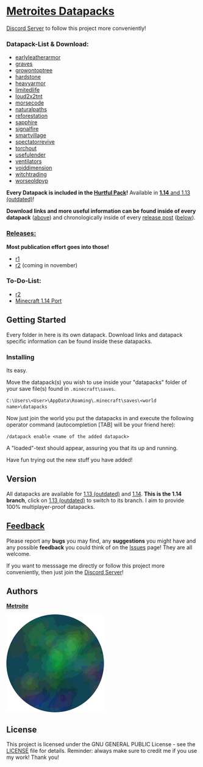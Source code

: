 # [Metroites Datapacks](https://github.com/Metroite/datapacks/archive/master.zip)

[Discord Server](https://discord.gg/vBgb85N) to follow this project more conveniently!

### Datapack-List & Download:

* [earlyleatherarmor](https://github.com/Metroite/datapacks/tree/master/earlyleatherarmor)
* [graves](https://github.com/Metroite/datapacks/tree/master/graves)
* [growontoptree](https://github.com/Metroite/datapacks/tree/master/growontoptree)
* [hardstone](https://github.com/Metroite/datapacks/tree/master/hardstone)
* [heavyarmor](https://github.com/Metroite/datapacks/tree/master/heavyarmor)
* [limitedlife](https://github.com/Metroite/datapacks/tree/master/limitedlife)
* [loud2x2tnt](https://github.com/Metroite/datapacks/tree/master/loud2x2tnt)
* [morsecode](https://github.com/Metroite/datapacks/tree/master/morsecode)
* [naturalpaths](https://github.com/Metroite/datapacks/tree/master/naturalpaths)
* [reforestation](https://github.com/Metroite/datapacks/tree/master/reforestation)
* [sapphire](https://github.com/Metroite/datapacks/tree/master/sapphire)
* [signalfire](https://github.com/Metroite/datapacks/tree/master/signalfire)
* [smartvillage](https://github.com/Metroite/datapacks/tree/master/smartvillage)
* [spectatorrevive](https://github.com/Metroite/datapacks/tree/master/spectatorrevive)
* [torchout](https://github.com/Metroite/datapacks/tree/master/torchout)
* [usefulender](https://github.com/Metroite/datapacks/tree/master/usefulender)
* [ventilators](https://github.com/Metroite/datapacks/tree/master/ventilators)
* [voiddimension](https://github.com/Metroite/datapacks/tree/master/voiddimension)
* [witchtrading](https://github.com/Metroite/datapacks/tree/master/witchtrading)
* [worseoldpvp](https://github.com/Metroite/datapacks/tree/master/worseoldpvp)

**Every Datapack is included in the [Hurtful Pack](https://github.com/Metroite/datapacks/tree/master/Hurtful%20Pack)!** Available in [**1.14** and 1.13 (outdated)](https://github.com/Metroite/datapacks#version)!

**Download links and more useful information can be found inside of every datapack** ([above](https://github.com/Metroite/datapacks#metroites-datapacks)) and chronologically inside of every [release post](https://github.com/Metroite/datapacks/releases) ([below](https://github.com/Metroite/datapacks#releases)).

### [Releases:](https://github.com/Metroite/datapacks/releases)

**Most publication effort goes into those!**

* [r1](https://github.com/Metroite/datapacks/releases/tag/r1)
* [r2](https://github.com/Metroite/datapacks/projects/2) (coming in november)

### To-Do-List:

* [r2](https://github.com/Metroite/datapacks/projects/2)
* [Minecraft 1.14 Port](https://github.com/Metroite/datapacks/projects/1)

## Getting Started

Every folder in here is its own datapack. Download links and datapack specific information can be found inside these datapacks.

### Installing

Its easy.

Move the datapack(s) you wish to use inside your "datapacks" folder of your save file(s) found in `.minecraft\saves`.

```
C:\Users\<User>\AppData\Roaming\.minecraft\saves\<world name>\datapacks
```

Now just join the world you put the datapacks in and execute the following operator command (autocompletion [TAB] will be your friend here):

```
/datapack enable <name of the added datapack>
```
A "loaded"-text should appear, assuring you that its up and running.

Have fun trying out the new stuff you have added!

## Version

All datapacks are available for [1.13 (outdated)](https://github.com/Metroite/datapacks/tree/1.13) and [1.14](https://github.com/Metroite/datapacks/tree/master). **This is  the 1.14 branch**, click on [1.13 (outdated)](https://github.com/Metroite/datapacks/tree/1.13) to switch to its branch. I aim to provide 100% multiplayer-proof datapacks.

## [Feedback](https://github.com/Metroite/datapacks/issues)

Please report any **bugs** you may find, any **suggestions** you might have and any possible **feedback** you could think of on the [Issues](https://github.com/Metroite/datapacks/issues) page! They are all welcome.

If you want to messsage me directly or follow this project more conveniently, then just join the [Discord Server](https://discord.gg/vBgb85N)!

## Authors

[**Metroite**](https://github.com/Metroite)

![Metroite](Metroite.png?raw=true "Metroite")

## License

This project is licensed under the GNU GENERAL PUBLIC License - see the [LICENSE](https://github.com/Metroite/datapacks/blob/master/LICENSE) file for details.
Reminder: always make sure to credit me if you use my work! Thank you!
